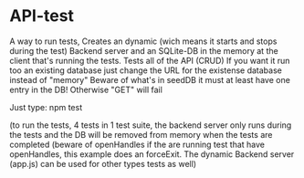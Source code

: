 # API-test
A way to run tests, 
Creates an dynamic (wich means it starts and stops during the test) Backend server and an SQLite-DB in the memory at the client that's running the tests.
Tests all of the API (CRUD) If you want it run too an existing database just change the URL for the existense database instead of "memory" 
Beware of what's in seedDB it must at least have one entry in the DB! Otherwise "GET" will fail

Just type: 
npm test 

(to run the tests, 4 tests in 1 test suite, the backend server only runs during the tests and the DB will be removed from memory when the tests are completed (beware of openHandles if the are running test that have openHandles, this example does an forceExit. The dynamic Backend server (app.js) can be used for other types tests as well)
